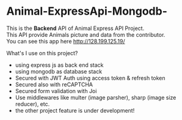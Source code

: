 # Animal-ExpressApi-Mongodb-
This is the <b>Backend</b> API of Animal Express API Project. <br>
This API provide Animals picture and data from the contributor. <br>
You can see this app here http://128.199.125.19/

What's I use on this project?
- using express js as back end stack
- using mongodb as database stack
- Secured with JWT Auth using access token & refresh token
- Secured also with reCAPTCHA
- Secured form validation with Joi
- Use middlewares like multer (image parsher), sharp (image size reducer), etc.
- the other project feature is under development!


